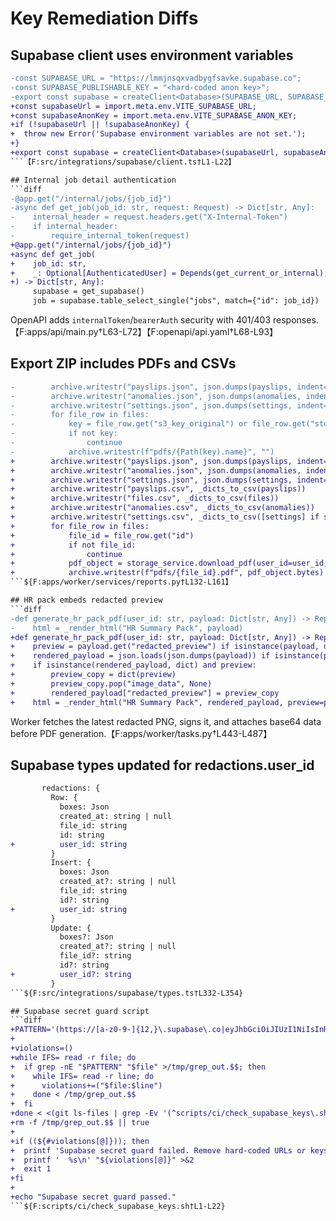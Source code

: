 # Key Remediation Diffs

## Supabase client uses environment variables
```diff
-const SUPABASE_URL = "https://lmmjnsqxvadbygfsavke.supabase.co";
-const SUPABASE_PUBLISHABLE_KEY = "<hard-coded anon key>";
-export const supabase = createClient<Database>(SUPABASE_URL, SUPABASE_PUBLISHABLE_KEY, {
+const supabaseUrl = import.meta.env.VITE_SUPABASE_URL;
+const supabaseAnonKey = import.meta.env.VITE_SUPABASE_ANON_KEY;
+if (!supabaseUrl || !supabaseAnonKey) {
+  throw new Error('Supabase environment variables are not set.');
+}
+export const supabase = createClient<Database>(supabaseUrl, supabaseAnonKey, {
```【F:src/integrations/supabase/client.ts†L1-L22】

## Internal job detail authentication
```diff
-@app.get("/internal/jobs/{job_id}")
-async def get_job(job_id: str, request: Request) -> Dict[str, Any]:
-    internal_header = request.headers.get("X-Internal-Token")
-    if internal_header:
-        require_internal_token(request)
+@app.get("/internal/jobs/{job_id}")
+async def get_job(
+    job_id: str,
+    _: Optional[AuthenticatedUser] = Depends(get_current_or_internal),
+) -> Dict[str, Any]:
     supabase = get_supabase()
     job = supabase.table_select_single("jobs", match={"id": job_id})
```
OpenAPI adds `internalToken`/`bearerAuth` security with 401/403 responses.【F:apps/api/main.py†L63-L72】【F:openapi/api.yaml†L68-L93】

## Export ZIP includes PDFs and CSVs
```diff
-        archive.writestr("payslips.json", json.dumps(payslips, indent=2, default=str))
-        archive.writestr("anomalies.json", json.dumps(anomalies, indent=2, default=str))
-        archive.writestr("settings.json", json.dumps(settings, indent=2, default=str))
-        for file_row in files:
-            key = file_row.get("s3_key_original") or file_row.get("storage_path")
-            if not key:
-                continue
-            archive.writestr(f"pdfs/{Path(key).name}", "")
+        archive.writestr("payslips.json", json.dumps(payslips, indent=2, default=str))
+        archive.writestr("anomalies.json", json.dumps(anomalies, indent=2, default=str))
+        archive.writestr("settings.json", json.dumps(settings, indent=2, default=str))
+        archive.writestr("payslips.csv", _dicts_to_csv(payslips))
+        archive.writestr("files.csv", _dicts_to_csv(files))
+        archive.writestr("anomalies.csv", _dicts_to_csv(anomalies))
+        archive.writestr("settings.csv", _dicts_to_csv([settings] if settings else []))
+        for file_row in files:
+            file_id = file_row.get("id")
+            if not file_id:
+                continue
+            pdf_object = storage_service.download_pdf(user_id=user_id, file_id=str(file_id))
+            archive.writestr(f"pdfs/{file_id}.pdf", pdf_object.bytes)
```${F:apps/worker/services/reports.py†L132-L161】

## HR pack embeds redacted preview
```diff
-def generate_hr_pack_pdf(user_id: str, payload: Dict[str, Any]) -> ReportArtifact:
-    html = _render_html("HR Summary Pack", payload)
+def generate_hr_pack_pdf(user_id: str, payload: Dict[str, Any]) -> ReportArtifact:
+    preview = payload.get("redacted_preview") if isinstance(payload, dict) else None
+    rendered_payload = json.loads(json.dumps(payload)) if isinstance(payload, dict) else payload
+    if isinstance(rendered_payload, dict) and preview:
+        preview_copy = dict(preview)
+        preview_copy.pop("image_data", None)
+        rendered_payload["redacted_preview"] = preview_copy
+    html = _render_html("HR Summary Pack", rendered_payload, preview=preview)
```
Worker fetches the latest redacted PNG, signs it, and attaches base64 data before PDF generation.【F:apps/worker/tasks.py†L443-L487】

## Supabase types updated for redactions.user_id
```diff
       redactions: {
         Row: {
           boxes: Json
           created_at: string | null
           file_id: string
           id: string
+          user_id: string
         }
         Insert: {
           boxes: Json
           created_at?: string | null
           file_id: string
           id?: string
+          user_id: string
         }
         Update: {
           boxes?: Json
           created_at?: string | null
           file_id?: string
           id?: string
+          user_id?: string
         }
```${F:src/integrations/supabase/types.ts†L332-L354}

## Supabase secret guard script
```diff
+PATTERN='(https://[a-z0-9-]{12,}\.supabase\.co|eyJhbGciOiJIUzI1NiIsInR5cCI6IkpXVCJ9)'
+
+violations=()
+while IFS= read -r file; do
+  if grep -nE "$PATTERN" "$file" >/tmp/grep_out.$$; then
+    while IFS= read -r line; do
+      violations+=("$file:$line")
+    done < /tmp/grep_out.$$
+  fi
+done < <(git ls-files | grep -Ev '(^scripts/ci/check_supabase_keys\.sh$|node_modules/|\.env|\.cache)')
+rm -f /tmp/grep_out.$$ || true
+
+if ((${#violations[@]})); then
+  printf 'Supabase secret guard failed. Remove hard-coded URLs or keys:\n' >&2
+  printf '  %s\n' "${violations[@]}" >&2
+  exit 1
+fi
+
+echo "Supabase secret guard passed."
```${F:scripts/ci/check_supabase_keys.sh†L1-L22}
